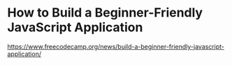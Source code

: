 # How to Build a Beginner-Friendly JavaScript Application

<https://www.freecodecamp.org/news/build-a-beginner-friendly-javascript-application/>
